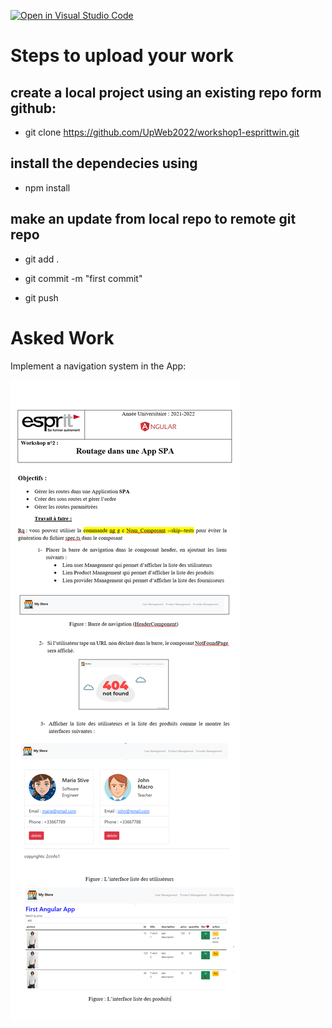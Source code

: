 [![Open in Visual Studio Code](https://classroom.github.com/assets/open-in-vscode-f059dc9a6f8d3a56e377f745f24479a46679e63a5d9fe6f495e02850cd0d8118.svg)](https://classroom.github.com/online_ide?assignment_repo_id=7491551&assignment_repo_type=AssignmentRepo)
# Steps to upload your work
## create a local project using an existing repo form github: 
  - git clone https://github.com/UpWeb2022/workshop1-esprittwin.git
## install the dependecies using 
  - npm install 
## make an update from local repo to remote git repo
  - git add .
  
  - git commit -m "first commit"
  - git push
# Asked Work
Implement a navigation system in the App:

<img src="https://github.com/badi3a/Workshop2/blob/main/workshop2.png">
